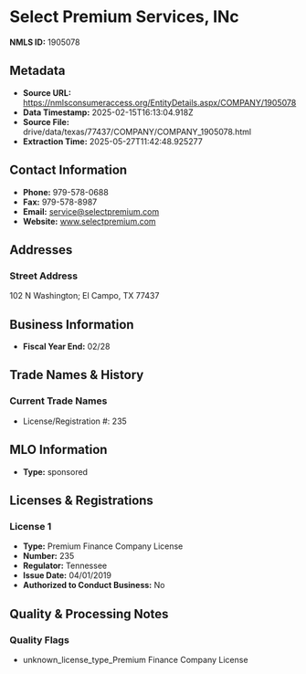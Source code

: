 # Select Premium Services, INc

**NMLS ID:** 1905078

## Metadata
- **Source URL:** https://nmlsconsumeraccess.org/EntityDetails.aspx/COMPANY/1905078
- **Data Timestamp:** 2025-02-15T16:13:04.918Z
- **Source File:** drive/data/texas/77437/COMPANY/COMPANY_1905078.html
- **Extraction Time:** 2025-05-27T11:42:48.925277

## Contact Information
- **Phone:** 979-578-0688
- **Fax:** 979-578-8987
- **Email:** service@selectpremium.com
- **Website:** www.selectpremium.com

## Addresses
### Street Address
102 N Washington; El Campo, TX 77437

## Business Information
- **Fiscal Year End:** 02/28

## Trade Names & History
### Current Trade Names
- License/Registration #: 235

## MLO Information
- **Type:** sponsored

## Licenses & Registrations

### License 1
- **Type:** Premium Finance Company License
- **Number:** 235
- **Regulator:** Tennessee
- **Issue Date:** 04/01/2019
- **Authorized to Conduct Business:** No

## Quality & Processing Notes
### Quality Flags
- unknown_license_type_Premium Finance Company License
